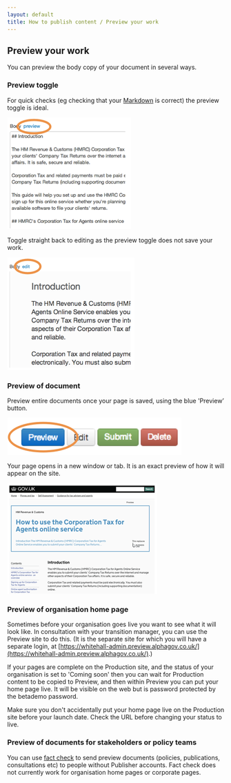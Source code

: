 ```yaml
---
layout: default
title: How to publish content / Preview your work
---
```


## Preview your work

You can preview the body copy of your document in several ways. 

### Preview toggle

For quick checks (eg checking that your [Markdown](http://alphagov.github.io/inside-government-admin-guide/creating-documents/markdown.html) is correct) the preview toggle is ideal. 

![Preview your work 1](preview-your-work-1.png)

Toggle straight back to editing as the preview toggle does not save your work.

![Preview your work 2](preview-your-work-2.png)

### Preview of document

Preview entire documents once your page is saved, using the blue 'Preview’ button.

![Preview your work 3](preview-your-work-3.png)

Your page opens in a new window or tab. It is an exact preview of how it will appear on the site. 

![Preview your work 4](preview-your-work-4.png)

### Preview of organisation home page

Sometimes before your organisation goes live you want to see what it will look like. In consultation with your transition manager, you can use the Preview site to do this. (It is the separate site for which you will have a separate login, at [https://whitehall-admin.preview.alphagov.co.uk/](https://whitehall-admin.preview.alphagov.co.uk/).)

If your pages are complete on the Production site, and the status of your organisation is set to 'Coming soon' then you can wait for Production content to be copied to Preview, and then within Preview you can put your home page live. It will be visible on the web but is password protected by the betademo password.

Make sure you don't accidentally put your home page live on the Production site before your launch date. Check the URL before changing your status to live. 

### Preview of documents for stakeholders or policy teams

You can use [fact check](http://alphagov.github.io/inside-government-admin-guide/workflow-content/fact-checking.html) to send preview documents (policies, publications, consultations etc) to people without Publisher accounts. Fact check does not currently work for organisation home pages or corporate pages.





